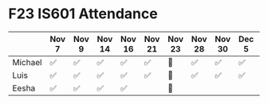 # F23 IS601 Attendance
|       |Nov 7  |Nov 9  |Nov 14  |Nov 16  |Nov 21  |Nov 23  |Nov 28  |Nov 30  |Dec 5  |Dec 7  |Dec 12|
|-------|-------|-------|--------|--------|--------|--------|--------|-------|-------|------|------|
|Michael|✅     |✅      |✅      |✅      |✅      |🦃       |✅      |✅      |✅     |✅    |      |    
|Luis   |✅     |✅      |✅      |✅      |✅      |🦃       |✅      |✅      |✅     |      |      |
|Eesha  |✅     |✅      |✅      |✅      |        |🦃       |       |       |       |      |      |
